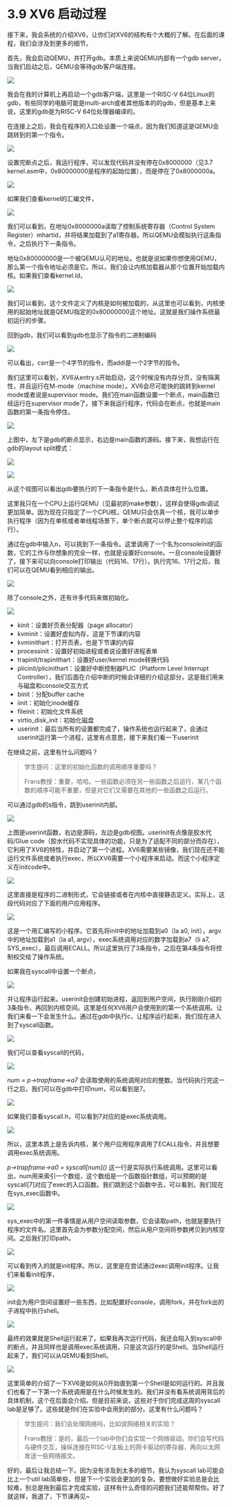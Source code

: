 # 3.9 XV6 启动过程

接下来，我会系统的介绍XV6，让你们对XV6的结构有个大概的了解。在后面的课程，我们会涉及到更多的细节。

首先，我会启动QEMU，并打开gdb。本质上来说QEMU内部有一个gdb server，当我们启动之后，QEMU会等待gdb客户端连接。

![](../.gitbook/assets/image%20%28122%29.png)

我会在我的计算机上再启动一个gdb客户端，这里是一个RISC-V 64位Linux的gdb，有些同学的电脑可能是multi-arch或者其他版本的的gdb，但是基本上来说，这里的gdb是为RISC-V 64位处理器编译的。

在连接上之后，我会在程序的入口处设置一个端点，因为我们知道这是QEMU会跳转到的第一个指令。

![](../.gitbook/assets/image%20%28113%29.png)

设置完断点之后，我运行程序，可以发现代码并没有停在0x8000000（见3.7 kernel.asm中，0x80000000是程序的起始位置），而是停在了0x8000000a。

![](../.gitbook/assets/image%20%28126%29.png)

如果我们查看kernel的汇编文件，

![](../.gitbook/assets/image%20%28119%29.png)

我们可以看到，在地址0x8000000a读取了控制系统寄存器（Control System Register）mhartid，并将结果加载到了a1寄存器。所以QEMU会模拟执行这条指令，之后执行下一条指令。

地址0x80000000是一个被QEMU认可的地址。也就是说如果你想使用QEMU，那么第一个指令地址必须是它。所以，我们会让内核加载器从那个位置开始加载内核。如果我们查看kernel.ld，

![](../.gitbook/assets/image%20%28130%29.png)

我们可以看到，这个文件定义了内核是如何被加载的，从这里也可以看到，内核使用的起始地址就是QEMU指定的0x80000000这个地址。这就是我们操作系统最初运行的步骤。

回到gdb，我们可以看到gdb也显示了指令的二进制编码

![](../.gitbook/assets/image%20%28105%29.png)

可以看出，csrr是一个4字节的指令，而addi是一个2字节的指令。

我们这里可以看到，XV6从entry.s开始启动，这个时候没有内存分页，没有隔离性，并且运行在M-mode（machine mode）。XV6会尽可能快的跳转到kernel mode或者说是supervisor mode。我们在main函数设置一个断点，main函数已经运行在supervisor mode了。接下来我运行程序，代码会在断点，也就是main函数的第一条指令停住。

![](../.gitbook/assets/image%20%28127%29.png)

上图中，左下是gdb的断点显示，右边是main函数的源码。接下来，我想运行在gdb的layout split模式：

![](../.gitbook/assets/image%20%28106%29.png)

![](../.gitbook/assets/image%20%28110%29.png)

从这个视图可以看出gdb要执行的下一条指令是什么，断点具体在什么位置。

这里我只在一个CPU上运行QEMU（见最初的make参数），这样会使得gdb调试更加简单。因为现在只指定了一个CPU核，QEMU只会仿真一个核，我可以单步执行程序（因为在单核或者单线程场景下，单个断点就可以停止整个程序的运行）。

通过在gdb中输入n，可以挑到下一条指令。这里调用了一个名为consoleinit的函数，它的工作与你想象的完全一样，也就是设置好console。一旦console设置好了，接下来可以向console打印输出（代码16、17行）。执行完16、17行之后，我们可以在QEMU看到相应的输出。

![](../.gitbook/assets/image%20%28128%29.png)

除了console之外，还有许多代码来做初始化。

![](../.gitbook/assets/image%20%28129%29.png)

* kinit：设置好页表分配器（page allocator）
* kvminit：设置好虚拟内存，这是下节课的内容
* kvminithart：打开页表，也是下节课的内容
* processinit：设置好初始进程或者说设置好进程表单
* trapinit/trapinithart：设置好user/kernel mode转换代码
* plicinit/plicinithart：设置好中断控制器PLIC（Platform Level Interrupt Controller），我们后面在介绍中断的时候会详细的介绍这部分，这是我们用来与磁盘和console交互方式
* binit：分配buffer cache
* iinit：初始化inode缓存
* fileinit：初始化文件系统
* virtio\_disk\_init：初始化磁盘
* userinit：最后当所有的设置都完成了，操作系统也运行起来了，会通过userinit运行第一个进程，这里有点意思，接下来我们看一下userinit

在继续之前，这里有什么问题吗？

> 学生提问：这里的初始化函数的调用顺序重要吗？
>
> Frans教授：重要，哈哈。一些函数必须在另一些函数之后运行，某几个函数的顺序可能不重要，但是对它们又需要在其他的一些函数之后运行。

可以通过gdb的s指令，跳到userinit内部。

![](../.gitbook/assets/image%20%28123%29.png)

上图是userinit函数，右边是源码，左边是gdb视图。userinit有点像是胶水代码/Glue code（胶水代码不实现具体的功能，只是为了适配不同的部分而存在），它利用了XV6的特性，并启动了第一个进程。XV6需要某些镜像，我们现在还不能运行文件系统或者执行exec，所以XV6需要一个小程序来启动。而这个小程序定义在initcode中。

![](../.gitbook/assets/image%20%28124%29.png)

这里直接是程序的二进制形式，它会链接或者在内核中直接静态定义。实际上，这段代码对应了下面的用户应用程序。

![](../.gitbook/assets/image%20%28120%29.png)

这是一个用汇编写的小程序。它首先将init中的地址加载到a0（la a0, init），argv中的地址加载到a1（la a1, argv），exec系统调用对应的数字加载到a7（li a7, SYS\_exec），最后调用ECALL。所以这里执行了3条指令，之后在第4条指令将控制权交给了操作系统。

如果我在syscall中设置一个断点，

![](../.gitbook/assets/image%20%28112%29.png)

并让程序运行起来。userinit会创建初始进程，返回到用户空间，执行刚刚介绍的3条指令，再回到内核空间。这里是任何XV6用户会使用到的第一个系统调用。让我们来看一下会发生什么。通过在gdb中执行c，让程序运行起来，我们现在进入到了syscall函数。

![](../.gitbook/assets/image%20%28125%29.png)

我们可以查看syscall的代码，

![](../.gitbook/assets/image%20%28108%29.png)

_num = p-&gt;trapframe-&gt;a7_ 会读取使用的系统调用对应的整数。当代码执行完这一行之后，我们可以在gdb中打印num，可以看到是7。

![](../.gitbook/assets/image%20%28117%29.png)

如果我们查看syscall.h，可以看到7对应的是exec系统调用。

![](../.gitbook/assets/image%20%28118%29.png)

所以，这里本质上是告诉内核，某个用户应用程序调用了ECALL指令，并且想要调用exec系统调用。

_p-&gt;trapframe-&gt;a0 = syscall\[num\]\(\)_ 这一行是实际执行系统调用。这里可以看出，num用来索引一个数组，这个数组是一个函数指针数组，可以预期的是syscall\[7\]对应了exec的入口函数。我们跳到这个函数中去，可以看到，我们现在在sys\_exec函数中。

![](../.gitbook/assets/image%20%28107%29.png)

sys\_exec中的第一件事情是从用户空间读取参数，它会读取path，也就是要执行程序的文件名。这里首先会为参数分配空间，然后从用户空间将参数拷贝到内核空间。之后我们打印path，

![](../.gitbook/assets/image%20%28114%29.png)

可以看到传入的就是init程序。所以，这里是在尝试通过exec调用init程序。让我们来看看init程序，

![](../.gitbook/assets/image%20%28111%29.png)

init会为用户空间设置好一些东西，比如配置好console，调用fork，并在fork出的子进程中执行shell。

![](../.gitbook/assets/image%20%28104%29.png)

最终的效果就是Shell运行起来了。如果我再次运行代码，我还会陷入到syscall中的断点，并且同样也是调用exec系统调用，只是这次运行的是Shell。当Shell运行起来了，我们可以从QEMU看到Shell。

![](../.gitbook/assets/image%20%28109%29.png)

这里简单的介绍了一下XV6是如何从0开始直到第一个Shell是如何运行的。并且我们也看了一下第一个系统调用是在什么时候发生的。我们并没有看系统调用背后的具体机制，这个在后面会介绍。但是目前来说，这些对于你们完成这周的syscall lab是足够了。这些就是你们在实验中会用到的部分。这里有什么问题吗？

> 学生提问：我们会处理网络吗，比如说网络相关的实验？
>
> Frans教授：是的，最后一个lab中你们会实现一个网络驱动。你们会写代码与硬件交互，操纵连接在RISC-V主板上的网卡驱动的寄存器，再向以太网发送一些网络报文。

好的，最后让我总结一下。因为没有涉及到太多的细节，我认为syscall lab可能会比上一个util lab简单些，但是下一个实验会更加的复杂。要想做好实验总是会比较难，别总是拖到最后才完成实验，这样有什么奇怪的问题我们还能帮帮你。好了就这样，我退了，下节课再见~

